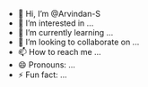 - 👋 Hi, I’m @Arvindan-S
- 👀 I’m interested in ...
- 🌱 I’m currently learning ...
- 💞️ I’m looking to collaborate on ...
- 📫 How to reach me ...
- 😄 Pronouns: ...
- ⚡ Fun fact: ...

<!--- Arvindan is a boy from tenkasi 
he loves to maintain his body with good physique 
he is highly concentrated towards his future and he wants achieve in his studies and make his family proud 

Arvindan-S/Arvindan-S is a ✨ special ✨ repository because its `README.md` (this file) appears on your GitHub profile.
You can click the Preview link to take a look at your changes.
--->
